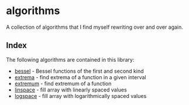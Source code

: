 algorithms
==========

A collection of algorithms that I find myself rewriting over and over again.

Index
-----

The following algorithms are contained in this library:

-   [bessel] - Bessel functions of the first and second kind
-   [extrema] - find extrema of a function in a given interval
-   [extremum] - find extremum of a function
-   [linspace] - fill array with linearly spaced values
-   [logspace] - fill array with logarithmically spaced values

[bessel]:   https://ntessore.github.io/algo/bessel.3.html
[extrema]:  https://ntessore.github.io/algo/extrema.3.html
[extremum]: https://ntessore.github.io/algo/extremum.3.html
[linspace]: https://ntessore.github.io/algo/linspace.3.html
[logspace]: https://ntessore.github.io/algo/logspace.3.html
